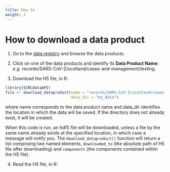 ```yaml
---
title: How to
weight: 1
---
```


# How to download a data product

1. Go to the [data registry](https://data.scrc.uk/) and browse the data products.

2. Click on one of the data products and identify its **Data Product Name**:
<br> *e.g.* records/SARS-CoV-2/scotland/cases-and-management/testing.

3. Download the H5 file, in R:

``` R
library(SCRCdataAPI)
file <- download_dataproduct(name = "records/SARS-CoV-2/scotland/cases-and-management/testing",
                             data_dir = "my_data")
```
where name corresponds to the data product name and data_dir identifies the location in which the data will be saved. If the directory does not already exist, it will be created.

When this code is run, an hdf5 file will be downloaded, unless a file by the same name already exists at the specified location, in which case a message will notify you. The `download_dataproduct()` function will return a list comprising two named elements, `downloaded_to` (the absolute path of H5 file after downloading) and `components` (the components contained within the H5 file).

4. Read the H5 file, in R:

``` R

```